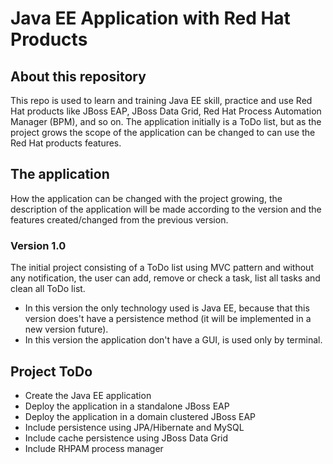 # Java EE Application with Red Hat Products

## About this repository

This repo is used to learn and training Java EE skill, practice and use Red Hat products like JBoss EAP, JBoss Data Grid, Red Hat Process Automation Manager (BPM), and so on.
The application initially is a ToDo list, but as the project grows the scope of the application can be changed to can use the Red Hat products features.

## The application

How the application can be changed with the project growing, the description of the application will be made according to the version and the features created/changed from the previous version.

### Version 1.0

The initial project consisting of a ToDo list using MVC pattern and without any notification, the user can add, remove or check a task, list all tasks and clean all ToDo list.

- In this version the only technology used is Java EE, because that this version does't have a persistence method (it will be implemented in a new version future).
- In this version the application don't have a GUI, is used only by terminal.

## Project ToDo

- Create the Java EE application
- Deploy the application in a standalone JBoss EAP
- Deploy the application in a domain clustered JBoss EAP
- Include persistence using JPA/Hibernate and MySQL
- Include cache persistence using JBoss Data Grid
- Include RHPAM process manager
